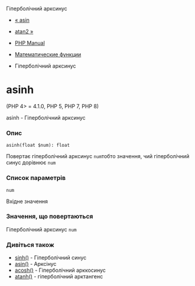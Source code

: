 Гіперболічний арксинус

-   [« asin](function.asin.html)
    
-   [atan2 »](function.atan2.html)
    
-   [PHP Manual](index.html)
    
-   [Математические функции](ref.math.html)
    
-   Гіперболічний арксинус
    

# asinh

(PHP 4> = 4.1.0, PHP 5, PHP 7, PHP 8)

asinh - Гіперболічний арксинус

### Опис

```methodsynopsis
asinh(float $num): float
```

Повертає гіперболічний арксинус `num`тобто значення, чий гіперболічний синус дорівнює `num`

### Список параметрів

`num`

Вхідне значення

### Значення, що повертаються

Гіперболічний арксинус `num`

### Дивіться також

-   [sinh()](function.sinh.html) - Гіперболічний синус
-   [asin()](function.asin.html) - Арксінус
-   [acosh()](function.acosh.html) - Гіперболічний арккосинус
-   [atanh()](function.atanh.html) - гіперболічний арктангенс